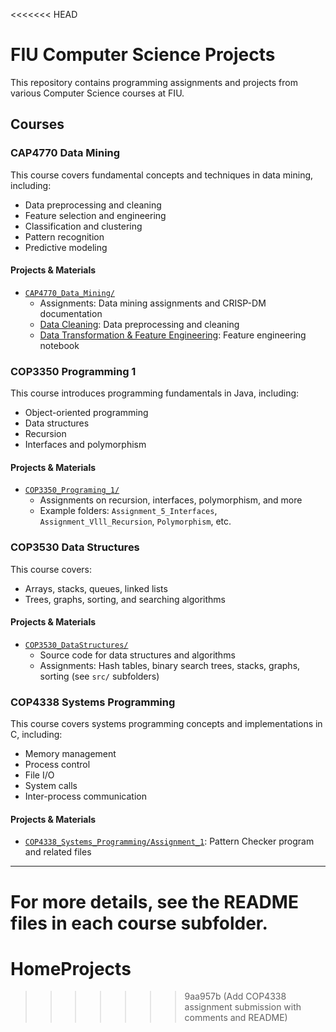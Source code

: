 <<<<<<< HEAD
# FIU Computer Science Projects

This repository contains programming assignments and projects from various Computer Science courses at FIU.

## Courses

### CAP4770 Data Mining
This course covers fundamental concepts and techniques in data mining, including:
- Data preprocessing and cleaning
- Feature selection and engineering
- Classification and clustering
- Pattern recognition
- Predictive modeling

#### Projects & Materials
- [`CAP4770_Data_Mining/`](CAP4770_Data_Mining/)
  - Assignments: Data mining assignments and CRISP-DM documentation
  - [Data Cleaning](CAP4770_Data_Mining/Data_Cleaning): Data preprocessing and cleaning
  - [Data Transformation & Feature Engineering](CAP4770_Data_Mining/Data%20Transformation%20%26%20Feature%20Engineering): Feature engineering notebook

### COP3350 Programming 1
This course introduces programming fundamentals in Java, including:
- Object-oriented programming
- Data structures
- Recursion
- Interfaces and polymorphism

#### Projects & Materials
- [`COP3350_Programing_1/`](COP3350_Programing_1/)
  - Assignments on recursion, interfaces, polymorphism, and more
  - Example folders: `Assignment_5_Interfaces`, `Assignment_Vlll_Recursion`, `Polymorphism`, etc.

### COP3530 Data Structures
This course covers:
- Arrays, stacks, queues, linked lists
- Trees, graphs, sorting, and searching algorithms

#### Projects & Materials
- [`COP3530_DataStructures/`](COP3530_DataStructures/)
  - Source code for data structures and algorithms
  - Assignments: Hash tables, binary search trees, stacks, graphs, sorting (see `src/` subfolders)

### COP4338 Systems Programming
This course covers systems programming concepts and implementations in C, including:
- Memory management
- Process control
- File I/O
- System calls
- Inter-process communication

#### Projects & Materials
- [`COP4338_Systems_Programming/Assignment_1`](COP4338_Systems_Programming/Assignment_1): Pattern Checker program and related files

---

For more details, see the README files in each course subfolder.
=======
# HomeProjects
>>>>>>> 9aa957b (Add COP4338 assignment submission with comments and README)
